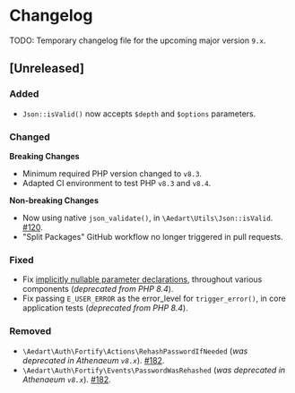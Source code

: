 # Changelog

TODO: Temporary changelog file for the upcoming major version `9.x`.

## [Unreleased]

### Added

* `Json::isValid()` now accepts `$depth` and `$options` parameters.

### Changed

**Breaking Changes**

* Minimum required PHP version changed to `v8.3`.
* Adapted CI environment to test PHP `v8.3` and `v8.4`.

**Non-breaking Changes**

* Now using native `json_validate()`, in `\Aedart\Utils\Json::isValid`. [#120](https://github.com/aedart/athenaeum/issues/120).
* "Split Packages" GitHub workflow no longer triggered in pull requests.

### Fixed

* Fix [implicitly nullable parameter declarations](https://php.watch/versions/8.4/implicitly-marking-parameter-type-nullable-deprecated), throughout various components (_deprecated from PHP 8.4_).
* Fix passing `E_USER_ERROR` as the error_level for `trigger_error()`, in core application tests (_deprecated from PHP 8.4_).

### Removed

* `\Aedart\Auth\Fortify\Actions\RehashPasswordIfNeeded` (_was deprecated in Athenaeum `v8.x`_). [#182](https://github.com/aedart/athenaeum/issues/182).
* `\Aedart\Auth\Fortify\Events\PasswordWasRehashed` (_was deprecated in Athenaeum `v8.x`_). [#182](https://github.com/aedart/athenaeum/issues/182).